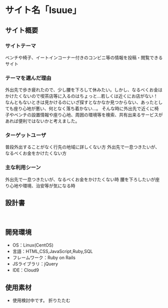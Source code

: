 # サイト名「Isuue」​
## サイト概要
### サイトテーマ
ベンチや椅子、イートインコーナー付きのコンビニ等の情報を投稿・閲覧できるサイト
​
### テーマを選んだ理由
外出先で歩き疲れたので、少し腰を下ろして休みたい。しかし、なるべくお金はかけたくないので喫茶店等に入るのはちょっと…若しくは近くにお店がない！
なんともないときは見かけるのにいざ探すとなかなか見つからない、あったとしても座り心地が悪い、何となく落ち着かない…。
そんな時に外出先で近くに椅子やベンチの設置情報や座り心地、周囲の環境等を検索、共有出来るサービスがあれば便利ではないかと考えました。
​
### ターゲットユーザ
普段外出することがなく行先の地域に詳しくない方
外出先で一息つきたいが、なるべくお金をかけたくない方
​
### 主な利用シーン
外出先で一息つきたいが、なるべくお金をかけたくない時
腰を下ろしたいが座り心地や環境、治安等が気になる時
​
## 設計書

​
## 開発環境
- OS：Linux(CentOS)
- 言語：HTML,CSS,JavaScript,Ruby,SQL
- フレームワーク：Ruby on Rails
- JSライブラリ：jQuery
- IDE：Cloud9
​
## 使用素材
- 使用検討中です。
折りたたむ